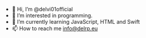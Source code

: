 - 👋 Hi, I’m @delvi01official
- 👀 I’m interested in programming.
- 🌱 I’m currently learning JavaScript, HTML and Swift
- 📫 How to reach me info@delrp.eu
<!---
delvi01official/delvi01official is a ✨ special ✨ repository because its `README.md` (this file) appears on your GitHub profile.
You can click the Preview link to take a look at your changes.
--->
